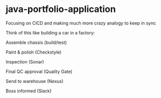 # java-portfolio-application



Focusing on CICD and making much more crazy analogy to keep in sync

Think of this like building a car in a factory:

Assemble chassis (build/test)

Paint & polish (Checkstyle)

Inspection (Sonar)

Final QC approval (Quality Gate)

Send to warehouse (Nexus)

Boss informed (Slack)
